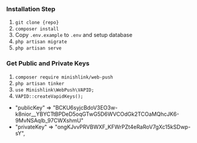 ### Installation Step
1. ``` git clone {repo} ```
2. ``` composer install ```
3. Copy ``` .env.example ``` to ``` .env ``` and setup database
4. ``` php artisan migrate ```
5. ``` php artisan serve ```

### Get Public and Private Keys
1. ``` composer require minishlink/web-push ```
2. ``` php artisan tinker ```
3. ``` use Minishlink\WebPush\VAPID; ```
4. ``` VAPID::createVapidKeys(); ```

- "publicKey" => "BCKU6syjcBdoV3EO3w-k8nior__YBYCTtBPDeD5oqGTwG5D6WVCOdGk2TCOaMQhcJK6-9MvNSAqlb_97CWXshmU"
- "privateKey" => "ongKJvvPRVBWXF_KFWrPZt4eRaRoV7gXc15kSDwp-sY",
